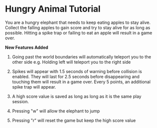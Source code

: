 # Hungry Animal Tutorial
You are a hungry elephant that needs to keep eating apples to stay alive. Collect the falling apples to gain score and try to stay alive for as long as possible. Hitting a spike trap or failing to eat an apple will result in a game over.

**New Features Added**

1. Going past the world boundaries will automatically teleport you to the other side
     e.g. Holding left will teleport you to the right side

2. Spikes will appear with 1.5 seconds of warning before collision is enabled. They will last for 2.5 seconds before disappearing and touching them will result in a game over. Every 5 points, an additional spike trap will appear.

3. A high score value is saved as long as long as it is the same play session.

4. Pressing "w" will allow the elephant to jump

5. Pressing "r" will reset the game but keep the high score value

